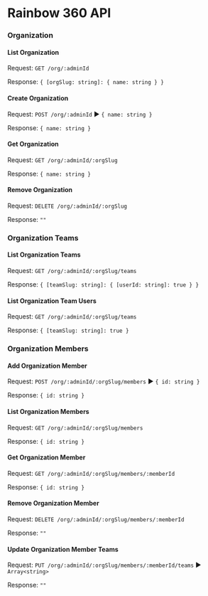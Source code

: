 # Rainbow 360 API

### Organization

#### List Organization

Request: `GET /org/:adminId`

Response: `{ [orgSlug: string]: { name: string } }`

#### Create Organization

Request: `POST /org/:adminId` ▶︎ `{ name: string }`

Response: `{ name: string }`

#### Get Organization

Request: `GET /org/:adminId/:orgSlug`

Response: `{ name: string }`

#### Remove Organization

Request: `DELETE /org/:adminId/:orgSlug`

Response: `""`



### Organization Teams

#### List Organization Teams

Request: `GET /org/:adminId/:orgSlug/teams`

Response: `{ [teamSlug: string]: { [userId: string]: true } }`

#### List Organization Team Users

Request: `GET /org/:adminId/:orgSlug/teams`

Response: `{ [teamSlug: string]: true }`



### Organization Members

#### Add Organization Member

Request: `POST /org/:adminId/:orgSlug/members` ▶︎ `{ id: string }`

Response: `{ id: string }`

#### List Organization Members

Request: `GET /org/:adminId/:orgSlug/members`

Response: `{ id: string }`

#### Get Organization Member

Request: `GET /org/:adminId/:orgSlug/members/:memberId`

Response: `{ id: string }`

#### Remove Organization Member

Request: `DELETE /org/:adminId/:orgSlug/members/:memberId`

Response: `""`

#### Update Organization Member Teams

Request: `PUT /org/:adminId/:orgSlug/members/:memberId/teams` ▶︎ `Array<string>`

Response: `""`

